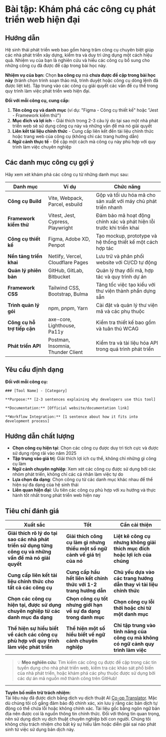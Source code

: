 <!--
CO_OP_TRANSLATOR_METADATA:
{
  "original_hash": "17b8ec8e85d99e27dcb3f73842e583be",
  "translation_date": "2025-10-24T13:32:07+00:00",
  "source_file": "1-getting-started-lessons/1-intro-to-programming-languages/assignment.md",
  "language_code": "vi"
}
-->
# Bài tập: Khám phá các công cụ phát triển web hiện đại

## Hướng dẫn

Hệ sinh thái phát triển web bao gồm hàng trăm công cụ chuyên biệt giúp các nhà phát triển xây dựng, kiểm tra và duy trì ứng dụng một cách hiệu quả. Nhiệm vụ của bạn là nghiên cứu và hiểu các công cụ bổ sung cho những công cụ đã được đề cập trong bài học này.

**Nhiệm vụ của bạn:** Chọn **ba công cụ** mà **chưa được đề cập trong bài học này** (tránh chọn trình soạn thảo mã, trình duyệt hoặc công cụ dòng lệnh đã được liệt kê). Tập trung vào các công cụ giải quyết các vấn đề cụ thể trong quy trình làm việc phát triển web hiện đại.

**Đối với mỗi công cụ, cung cấp:**

1. **Tên công cụ và danh mục** (ví dụ: "Figma - Công cụ thiết kế" hoặc "Jest - Framework kiểm thử")
2. **Mục đích và lợi ích** - Giải thích trong 2-3 câu lý do tại sao một nhà phát triển web sẽ sử dụng công cụ này và những vấn đề mà nó giải quyết
3. **Liên kết tài liệu chính thức** - Cung cấp liên kết đến tài liệu chính thức hoặc trang web của công cụ (không chỉ các trang hướng dẫn)
4. **Ngữ cảnh thực tế** - Đề cập một cách mà công cụ này phù hợp với quy trình làm việc chuyên nghiệp

## Các danh mục công cụ gợi ý

Hãy xem xét khám phá các công cụ từ những danh mục sau:

| Danh mục | Ví dụ | Chức năng |
|----------|-------|-----------|
| **Công cụ Build** | Vite, Webpack, Parcel, esbuild | Gộp và tối ưu hóa mã cho sản xuất với máy chủ phát triển nhanh |
| **Framework kiểm thử** | Vitest, Jest, Cypress, Playwright | Đảm bảo mã hoạt động chính xác và phát hiện lỗi trước khi triển khai |
| **Công cụ thiết kế** | Figma, Adobe XD, Penpot | Tạo mockup, prototype và hệ thống thiết kế một cách hợp tác |
| **Nền tảng triển khai** | Netlify, Vercel, Cloudflare Pages | Lưu trữ và phân phối website với CI/CD tự động |
| **Quản lý phiên bản** | GitHub, GitLab, Bitbucket | Quản lý thay đổi mã, hợp tác và quy trình dự án |
| **Framework CSS** | Tailwind CSS, Bootstrap, Bulma | Tăng tốc việc tạo kiểu với thư viện thành phần dựng sẵn |
| **Trình quản lý gói** | npm, pnpm, Yarn | Cài đặt và quản lý thư viện mã và các phụ thuộc |
| **Công cụ hỗ trợ tiếp cận** | axe-core, Lighthouse, Pa11y | Kiểm tra thiết kế bao gồm và tuân thủ WCAG |
| **Phát triển API** | Postman, Insomnia, Thunder Client | Kiểm tra và tài liệu hóa API trong quá trình phát triển |

## Yêu cầu định dạng

**Đối với mỗi công cụ:**
```
### [Tool Name] - [Category]

**Purpose:** [2-3 sentences explaining why developers use this tool]

**Documentation:** [Official website/documentation link]

**Workflow Integration:** [1 sentence about how it fits into development process]
```

## Hướng dẫn chất lượng

- **Chọn công cụ hiện tại**: Chọn các công cụ được duy trì tích cực và được sử dụng rộng rãi vào năm 2025
- **Tập trung vào giá trị**: Giải thích lợi ích cụ thể, không chỉ những gì công cụ làm
- **Ngữ cảnh chuyên nghiệp**: Xem xét các công cụ được sử dụng bởi các nhóm phát triển, không chỉ các cá nhân làm việc tự do
- **Lựa chọn đa dạng**: Chọn công cụ từ các danh mục khác nhau để thể hiện sự đa dạng của hệ sinh thái
- **Liên quan hiện đại**: Ưu tiên các công cụ phù hợp với xu hướng và thực hành tốt nhất trong phát triển web hiện nay

## Tiêu chí đánh giá

| Xuất sắc | Tốt | Cần cải thiện |
|----------|-----|--------------|
| **Giải thích rõ lý do tại sao các nhà phát triển sử dụng từng công cụ và những vấn đề mà nó giải quyết** | **Giải thích công cụ làm gì nhưng thiếu một số ngữ cảnh về giá trị của nó** | **Liệt kê công cụ nhưng không giải thích mục đích hoặc lợi ích của chúng** |
| **Cung cấp liên kết tài liệu chính thức cho tất cả các công cụ** | **Cung cấp hầu hết liên kết chính thức với 1-2 trang hướng dẫn** | **Chủ yếu dựa vào các trang hướng dẫn thay vì tài liệu chính thức** |
| **Chọn các công cụ hiện tại, được sử dụng chuyên nghiệp từ các danh mục đa dạng** | **Chọn công cụ tốt nhưng giới hạn về sự đa dạng trong danh mục** | **Chọn công cụ lỗi thời hoặc chỉ từ một danh mục** |
| **Thể hiện sự hiểu biết về cách các công cụ phù hợp với quy trình làm việc phát triển** | **Thể hiện một số hiểu biết về ngữ cảnh chuyên nghiệp** | **Chỉ tập trung vào tính năng của công cụ mà không có ngữ cảnh quy trình làm việc** |

> 💡 **Mẹo nghiên cứu**: Tìm kiếm các công cụ được đề cập trong các tin tuyển dụng cho nhà phát triển web, kiểm tra các khảo sát phổ biến của nhà phát triển, hoặc khám phá các phụ thuộc được sử dụng bởi các dự án mã nguồn mở thành công trên GitHub!

---

**Tuyên bố miễn trừ trách nhiệm**:  
Tài liệu này đã được dịch bằng dịch vụ dịch thuật AI [Co-op Translator](https://github.com/Azure/co-op-translator). Mặc dù chúng tôi cố gắng đảm bảo độ chính xác, xin lưu ý rằng các bản dịch tự động có thể chứa lỗi hoặc không chính xác. Tài liệu gốc bằng ngôn ngữ bản địa nên được coi là nguồn thông tin chính thức. Đối với thông tin quan trọng, nên sử dụng dịch vụ dịch thuật chuyên nghiệp bởi con người. Chúng tôi không chịu trách nhiệm cho bất kỳ sự hiểu lầm hoặc diễn giải sai nào phát sinh từ việc sử dụng bản dịch này.